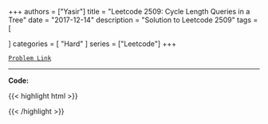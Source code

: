 
+++
authors = ["Yasir"]
title = "Leetcode 2509: Cycle Length Queries in a Tree"
date = "2017-12-14"
description = "Solution to Leetcode 2509"
tags = [
    
]
categories = [
    "Hard"
]
series = ["Leetcode"]
+++



[`Problem Link`](https://leetcode.com/problems/cycle-length-queries-in-a-tree/description/)

---

**Code:**

{{< highlight html >}}

{{< /highlight >}}

